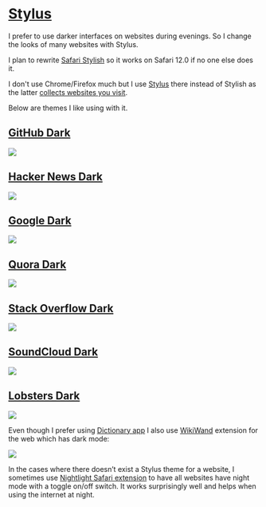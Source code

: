 # [Stylus](https://userstyles.org)

I prefer to use darker interfaces on websites during evenings. So I change the looks of many websites with Stylus.

I plan to rewrite [Safari Stylish](http://sobolev.us/stylish/) so it works on Safari 12.0 if no one else does it.

I don't use Chrome/Firefox much but I use [Stylus](https://github.com/openstyles/stylus#readme) there instead of Stylish as the latter [collects websites you visit](https://robertheaton.com/2018/07/02/stylish-browser-extension-steals-your-internet-history/).

Below are themes I like using with it.

## [GitHub Dark](https://userstyles.org/styles/37035/github-dark)

![](https://i.imgur.com/ValUboK.png)

## [Hacker News Dark](https://userstyles.org/styles/113994/hacker-news-dark)

![](https://i.imgur.com/vvfG3au.png)

## [Google Dark](https://userstyles.org/styles/118959/darksearch-for-google)

![](https://i.imgur.com/tTKd4kG.png)

## [Quora Dark](https://userstyles.org/styles/104706/quora-dark)

![](https://i.imgur.com/VFAXqU1.png)

## [Stack Overflow Dark](https://userstyles.org/styles/35345)

![](https://i.imgur.com/NKI5yj2.png)

## [SoundCloud Dark](https://i.imgur.com/hjCCD1E.png)

![](https://i.imgur.com/hjCCD1E.png)

## [Lobsters Dark](https://userstyles.org/styles/136068/neo-dark-lobsters)

![](https://i.imgur.com/nCjge7A.png)

Even though I prefer using [Dictionary app](https://wokabulary.com/blog/the-built-in-dictionary-on-mac-and-iphone.html) I also use [WikiWand](http://www.wikiwand.com) extension for the web which has dark mode:

![](https://i.imgur.com/LdmPoF7.png)

In the cases where there doesn’t exist a Stylus theme for a website, I sometimes use [Nightlight Safari extension](https://gofake1.net/projects/nightlight.html) to have all websites have night mode with a toggle on/off switch. It works surprisingly well and helps when using the internet at night.
